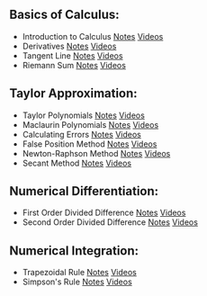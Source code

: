 ## Basics of Calculus:
  - Introduction to Calculus [Notes]() [Videos]()
  - Derivatives [Notes]() [Videos]()
  - Tangent Line [Notes]() [Videos]()
  - Riemann Sum [Notes]() [Videos]()

## Taylor Approximation:
  - Taylor Polynomials [Notes]() [Videos]()
  - Maclaurin Polynomials [Notes]() [Videos]()
  - Calculating Errors [Notes]() [Videos]()
  - False Position Method [Notes]() [Videos]()
  - Newton-Raphson Method [Notes]() [Videos]()
  - Secant Method [Notes]() [Videos]()

## Numerical Differentiation:
  - First Order Divided Difference [Notes]() [Videos]()
  - Second Order Divided Difference [Notes]() [Videos]()

## Numerical Integration:
  - Trapezoidal Rule [Notes]() [Videos]()
  - Simpson's Rule [Notes]() [Videos]()